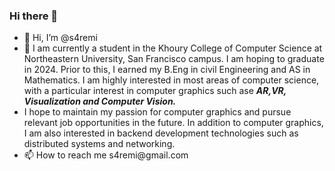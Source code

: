 ### Hi there 👋

<!--
**s4remi/s4remi** is a ✨ _special_ ✨ repository because its `README.md` (this file) appears on your GitHub profile.

Here are some ideas to get you started:

- 🔭 I’m currently working on ...
- 🌱 I’m currently learning ...
- 👯 I’m looking to collaborate on ...
- 🤔 I’m looking for help with ...
- 💬 Ask me about ...
- 📫 How to reach me: ...
- 😄 Pronouns: ...
- ⚡ Fun fact: ...
-->

<body>
      <ul>
            <li>👋 Hi, I’m @s4remi</li>
            <li>🌱 I am currently a student in the Khoury College of Computer Science at
      Northeastern University, San Francisco campus. I am hoping to graduate in
      2024. Prior to this, I earned my B.Eng in civil Engineering and AS in
      Mathematics. I am highly interested in most areas of computer science,
      with a particular interest in computer graphics such ase <em><strong>AR,VR, Visualization and Computer Vision.</strong></em><br/></li>
            <li>I hope to maintain my passion for computer graphics and pursue relevant
      job opportunities in the future. In addition to computer graphics, I am
      also interested in backend development technologies such as distributed
      systems and networking.</li>
            <li>📫 How to reach me s4remi@gmail.com</li>   
      </ul>
</body>



